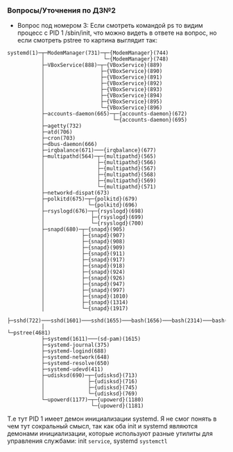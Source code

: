 ### Вопросы/Уточнения по ДЗ№2
 * Вопрос под номером 3:
Если смотреть командой ps то видим процесс с PID 1 /sbin/init, что можно видеть в ответе на вопрос, но если смотреть pstree то картина выглядит так:
````
systemd(1)─┬─ModemManager(731)─┬─{ModemManager}(744)
           │                   └─{ModemManager}(748)
           ├─VBoxService(888)─┬─{VBoxService}(889)
           │                  ├─{VBoxService}(890)
           │                  ├─{VBoxService}(891)
           │                  ├─{VBoxService}(892)
           │                  ├─{VBoxService}(893)
           │                  ├─{VBoxService}(894)
           │                  ├─{VBoxService}(895)
           │                  └─{VBoxService}(896)
           ├─accounts-daemon(665)─┬─{accounts-daemon}(672)
           │                      └─{accounts-daemon}(695)
           ├─agetty(732)
           ├─atd(706)
           ├─cron(703)
           ├─dbus-daemon(666)
           ├─irqbalance(671)───{irqbalance}(677)
           ├─multipathd(564)─┬─{multipathd}(565)
           │                 ├─{multipathd}(566)
           │                 ├─{multipathd}(567)
           │                 ├─{multipathd}(568)
           │                 ├─{multipathd}(569)
           │                 └─{multipathd}(571)
           ├─networkd-dispat(673)
           ├─polkitd(675)─┬─{polkitd}(679)
           │              └─{polkitd}(696)
           ├─rsyslogd(676)─┬─{rsyslogd}(698)
           │               ├─{rsyslogd}(699)
           │               └─{rsyslogd}(700)
           ├─snapd(680)─┬─{snapd}(905)
           │            ├─{snapd}(907)
           │            ├─{snapd}(908)
           │            ├─{snapd}(909)
           │            ├─{snapd}(911)
           │            ├─{snapd}(917)
           │            ├─{snapd}(918)
           │            ├─{snapd}(924)
           │            ├─{snapd}(926)
           │            ├─{snapd}(947)
           │            ├─{snapd}(997)
           │            ├─{snapd}(1010)
           │            ├─{snapd}(1314)
           │            └─{snapd}(1917)
           ├─sshd(722)───sshd(1601)───sshd(1655)───bash(1656)───bash(2314)───bash(2321)───bash(2327)───bash(2334)─┬─nano(2653)
           │                                                                                                      └─pstree(4681)
           ├─systemd(1611)───(sd-pam)(1615)
           ├─systemd-journal(375)
           ├─systemd-logind(688)
           ├─systemd-network(648)
           ├─systemd-resolve(650)
           ├─systemd-udevd(411)
           ├─udisksd(690)─┬─{udisksd}(713)
           │              ├─{udisksd}(716)
           │              ├─{udisksd}(745)
           │              └─{udisksd}(769)
           └─upowerd(1177)─┬─{upowerd}(1180)
                           └─{upowerd}(1181)
````
Т.е тут PID 1 имеет демон инициализации systemd. Я не смог понять в чем тут сокральный смысл, так как оба init и systemd являются демонами инициализации,
которые используют разные утилиты для управления службами: init `service`, systemd `systemctl`
